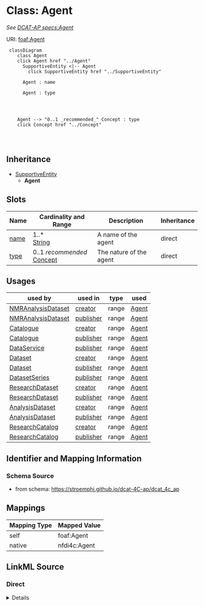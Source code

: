 

# Class: Agent


_See [DCAT-AP specs:Agent](https://semiceu.github.io/DCAT-AP/releases/3.0.0/#Agent)_





URI: [foaf:Agent](http://xmlns.com/foaf/0.1/Agent)






```mermaid
 classDiagram
    class Agent
    click Agent href "../Agent"
      SupportiveEntity <|-- Agent
        click SupportiveEntity href "../SupportiveEntity"
      
      Agent : name
        
      Agent : type
        
          
    
    
    Agent --> "0..1 _recommended_" Concept : type
    click Concept href "../Concept"

        
      
```





## Inheritance
* [SupportiveEntity](SupportiveEntity.md)
    * **Agent**



## Slots

| Name | Cardinality and Range | Description | Inheritance |
| ---  | --- | --- | --- |
| [name](name.md) | 1..* <br/> [String](String.md) | A name of the agent | direct |
| [type](type.md) | 0..1 _recommended_ <br/> [Concept](Concept.md) | The nature of the agent | direct |





## Usages

| used by | used in | type | used |
| ---  | --- | --- | --- |
| [NMRAnalysisDataset](NMRAnalysisDataset.md) | [creator](creator.md) | range | [Agent](Agent.md) |
| [NMRAnalysisDataset](NMRAnalysisDataset.md) | [publisher](publisher.md) | range | [Agent](Agent.md) |
| [Catalogue](Catalogue.md) | [creator](creator.md) | range | [Agent](Agent.md) |
| [Catalogue](Catalogue.md) | [publisher](publisher.md) | range | [Agent](Agent.md) |
| [DataService](DataService.md) | [publisher](publisher.md) | range | [Agent](Agent.md) |
| [Dataset](Dataset.md) | [creator](creator.md) | range | [Agent](Agent.md) |
| [Dataset](Dataset.md) | [publisher](publisher.md) | range | [Agent](Agent.md) |
| [DatasetSeries](DatasetSeries.md) | [publisher](publisher.md) | range | [Agent](Agent.md) |
| [ResearchDataset](ResearchDataset.md) | [creator](creator.md) | range | [Agent](Agent.md) |
| [ResearchDataset](ResearchDataset.md) | [publisher](publisher.md) | range | [Agent](Agent.md) |
| [AnalysisDataset](AnalysisDataset.md) | [creator](creator.md) | range | [Agent](Agent.md) |
| [AnalysisDataset](AnalysisDataset.md) | [publisher](publisher.md) | range | [Agent](Agent.md) |
| [ResearchCatalog](ResearchCatalog.md) | [creator](creator.md) | range | [Agent](Agent.md) |
| [ResearchCatalog](ResearchCatalog.md) | [publisher](publisher.md) | range | [Agent](Agent.md) |






## Identifier and Mapping Information







### Schema Source


* from schema: https://stroemphi.github.io/dcat-4C-ap/dcat_4c_ap




## Mappings

| Mapping Type | Mapped Value |
| ---  | ---  |
| self | foaf:Agent |
| native | nfdi4c:Agent |







## LinkML Source

<!-- TODO: investigate https://stackoverflow.com/questions/37606292/how-to-create-tabbed-code-blocks-in-mkdocs-or-sphinx -->

### Direct

<details>
```yaml
name: Agent
description: See [DCAT-AP specs:Agent](https://semiceu.github.io/DCAT-AP/releases/3.0.0/#Agent)
from_schema: https://stroemphi.github.io/dcat-4C-ap/dcat_4c_ap
is_a: SupportiveEntity
abstract: false
slots:
- name
- type
slot_usage:
  name:
    name: name
    description: A name of the agent.
    slot_uri: foaf:name
    range: string
    required: true
    multivalued: true
    inlined_as_list: true
  type:
    name: type
    description: The nature of the agent.
    slot_uri: dcterms:type
    range: Concept
    required: false
    recommended: true
    multivalued: false
    inlined_as_list: true
class_uri: foaf:Agent

```
</details>

### Induced

<details>
```yaml
name: Agent
description: See [DCAT-AP specs:Agent](https://semiceu.github.io/DCAT-AP/releases/3.0.0/#Agent)
from_schema: https://stroemphi.github.io/dcat-4C-ap/dcat_4c_ap
is_a: SupportiveEntity
abstract: false
slot_usage:
  name:
    name: name
    description: A name of the agent.
    slot_uri: foaf:name
    range: string
    required: true
    multivalued: true
    inlined_as_list: true
  type:
    name: type
    description: The nature of the agent.
    slot_uri: dcterms:type
    range: Concept
    required: false
    recommended: true
    multivalued: false
    inlined_as_list: true
attributes:
  name:
    name: name
    description: A name of the agent.
    from_schema: https://stroemphi.github.io/dcat-4C-ap/dcat_4c_ap
    rank: 1000
    slot_uri: foaf:name
    alias: name
    owner: Agent
    domain_of:
    - Agent
    range: string
    required: true
    multivalued: true
    inlined_as_list: true
  type:
    name: type
    description: The nature of the agent.
    from_schema: https://stroemphi.github.io/dcat-4C-ap/dcat_4c_ap
    rank: 1000
    slot_uri: dcterms:type
    alias: type
    owner: Agent
    domain_of:
    - Agent
    - Dataset
    - LicenseDocument
    - ClassifierMixin
    range: Concept
    required: false
    recommended: true
    multivalued: false
    inlined_as_list: true
class_uri: foaf:Agent

```
</details>